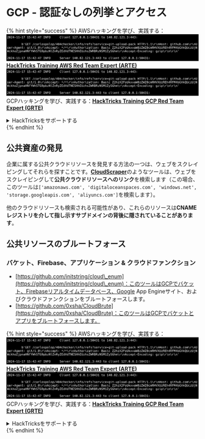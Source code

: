 # GCP - 認証なしの列挙とアクセス

{% hint style="success" %}
AWSハッキングを学び、実践する：<img src="../../../.gitbook/assets/image (1).png" alt="" data-size="line">[**HackTricks Training AWS Red Team Expert (ARTE)**](https://training.hacktricks.xyz/courses/arte)<img src="../../../.gitbook/assets/image (1).png" alt="" data-size="line">\
GCPハッキングを学び、実践する：<img src="../../../.gitbook/assets/image (2).png" alt="" data-size="line">[**HackTricks Training GCP Red Team Expert (GRTE)**<img src="../../../.gitbook/assets/image (2).png" alt="" data-size="line">](https://training.hacktricks.xyz/courses/grte)

<details>

<summary>HackTricksをサポートする</summary>

* [**サブスクリプションプラン**](https://github.com/sponsors/carlospolop)を確認してください！
* **💬 [**Discordグループ**](https://discord.gg/hRep4RUj7f)または[**Telegramグループ**](https://t.me/peass)に参加するか、**Twitter** 🐦 [**@hacktricks\_live**](https://twitter.com/hacktricks\_live)**をフォローしてください。**
* **[**HackTricks**](https://github.com/carlospolop/hacktricks)および[**HackTricks Cloud**](https://github.com/carlospolop/hacktricks-cloud)のGitHubリポジトリにPRを提出してハッキングトリックを共有してください。**

</details>
{% endhint %}

## 公共資産の発見

企業に属する公共クラウドリソースを発見する方法の一つは、ウェブをスクレイピングしてそれらを探すことです。[**CloudScraper**](https://github.com/jordanpotti/CloudScraper)のようなツールは、ウェブをスクレイピングして**公共クラウドリソースへのリンク**を検索します（この場合、このツールは`['amazonaws.com', 'digitaloceanspaces.com', 'windows.net', 'storage.googleapis.com', 'aliyuncs.com']`を検索します）。

他のクラウドリソースも検索される可能性があり、これらのリソースは**CNAMEレジストリを介して指し示すサブドメインの背後に隠されていることがあります**。

## 公共リソースのブルートフォース

### バケット、Firebase、アプリケーション & クラウドファンクション

* [https://github.com/initstring/cloud\_enum](https://github.com/initstring/cloud\_enum)：このツールはGCPでバケット、Firebaseリアルタイムデータベース、Google App Engineサイト、およびクラウドファンクションをブルートフォースします。
* [https://github.com/0xsha/CloudBrute](https://github.com/0xsha/CloudBrute)：このツールはGCPでバケットとアプリをブルートフォースします。

{% hint style="success" %}
AWSハッキングを学び、実践する：<img src="../../../.gitbook/assets/image (1).png" alt="" data-size="line">[**HackTricks Training AWS Red Team Expert (ARTE)**](https://training.hacktricks.xyz/courses/arte)<img src="../../../.gitbook/assets/image (1).png" alt="" data-size="line">\
GCPハッキングを学び、実践する：<img src="../../../.gitbook/assets/image (2).png" alt="" data-size="line">[**HackTricks Training GCP Red Team Expert (GRTE)**<img src="../../../.gitbook/assets/image (2).png" alt="" data-size="line">](https://training.hacktricks.xyz/courses/grte)

<details>

<summary>HackTricksをサポートする</summary>

* [**サブスクリプションプラン**](https://github.com/sponsors/carlospolop)を確認してください！
* **💬 [**Discordグループ**](https://discord.gg/hRep4RUj7f)または[**Telegramグループ**](https://t.me/peass)に参加するか、**Twitter** 🐦 [**@hacktricks\_live**](https://twitter.com/hacktricks\_live)**をフォローしてください。**
* **[**HackTricks**](https://github.com/carlospolop/hacktricks)および[**HackTricks Cloud**](https://github.com/carlospolop/hacktricks-cloud)のGitHubリポジトリにPRを提出してハッキングトリックを共有してください。**

</details>
{% endhint %}
